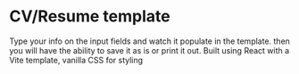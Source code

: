 <h1>CV/Resume template </h1>
Type your info on the input fields and watch it populate in the template. then you will have the ability to save it as is or print it out.
Built using React with a Vite template, vanilla CSS for styling
